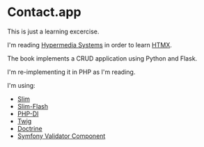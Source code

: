 # Contact.app

This is just a learning excercise.

I'm reading [Hypermedia Systems](https://hypermedia.systems/) in order to learn [HTMX](https://htmx.org/essays/).

The book implements a CRUD application using Python and Flask.

I'm re-implementing it in PHP as I'm reading.

I'm using:

- [Slim](https://www.slimframework.com/)
- [Slim-Flash](https://github.com/slimphp/Slim-Flash)
- [PHP-DI](https://php-di.org/)
- [Twig](https://twig.symfony.com/)
- [Doctrine](https://www.doctrine-project.org/index.html)
- [Symfony Validator Component](https://symfony.com/components/Validator)
